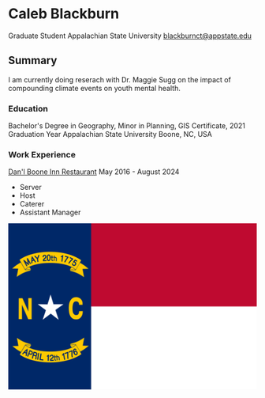 # Caleb Blackburn
Graduate Student 
Appalachian State University
blackburnct@appstate.edu

## Summary

I am currently doing reserach with Dr. Maggie Sugg on the impact of compounding climate events on youth mental health.

### Education

Bachelor's Degree in Geography, Minor in Planning, GIS Certificate, 2021 Graduation Year
Appalachian State University
Boone, NC, USA

### Work Experience
[Dan'l Boone Inn Restaurant](http://www.danlbooneinn.com)
May 2016 - August 2024
* Server
* Host
* Caterer
* Assistant Manager

<img src="Flag_of_North_Carolina.svg">
